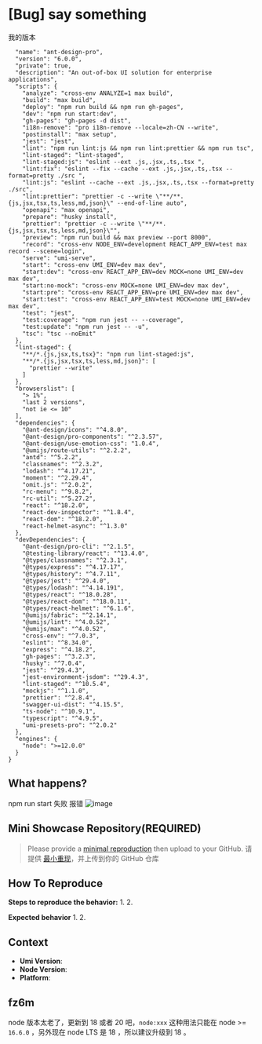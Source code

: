 # [Bug] say something

<!--
感谢您向我们反馈问题，为了高效的解决问题，我们期望你能提供以下信息：
-->

我的版本

```{
  "name": "ant-design-pro",
  "version": "6.0.0",
  "private": true,
  "description": "An out-of-box UI solution for enterprise applications",
  "scripts": {
    "analyze": "cross-env ANALYZE=1 max build",
    "build": "max build",
    "deploy": "npm run build && npm run gh-pages",
    "dev": "npm run start:dev",
    "gh-pages": "gh-pages -d dist",
    "i18n-remove": "pro i18n-remove --locale=zh-CN --write",
    "postinstall": "max setup",
    "jest": "jest",
    "lint": "npm run lint:js && npm run lint:prettier && npm run tsc",
    "lint-staged": "lint-staged",
    "lint-staged:js": "eslint --ext .js,.jsx,.ts,.tsx ",
    "lint:fix": "eslint --fix --cache --ext .js,.jsx,.ts,.tsx --format=pretty ./src ",
    "lint:js": "eslint --cache --ext .js,.jsx,.ts,.tsx --format=pretty ./src",
    "lint:prettier": "prettier -c --write \"**/**.{js,jsx,tsx,ts,less,md,json}\" --end-of-line auto",
    "openapi": "max openapi",
    "prepare": "husky install",
    "prettier": "prettier -c --write \"**/**.{js,jsx,tsx,ts,less,md,json}\"",
    "preview": "npm run build && max preview --port 8000",
    "record": "cross-env NODE_ENV=development REACT_APP_ENV=test max record --scene=login",
    "serve": "umi-serve",
    "start": "cross-env UMI_ENV=dev max dev",
    "start:dev": "cross-env REACT_APP_ENV=dev MOCK=none UMI_ENV=dev max dev",
    "start:no-mock": "cross-env MOCK=none UMI_ENV=dev max dev",
    "start:pre": "cross-env REACT_APP_ENV=pre UMI_ENV=dev max dev",
    "start:test": "cross-env REACT_APP_ENV=test MOCK=none UMI_ENV=dev max dev",
    "test": "jest",
    "test:coverage": "npm run jest -- --coverage",
    "test:update": "npm run jest -- -u",
    "tsc": "tsc --noEmit"
  },
  "lint-staged": {
    "**/*.{js,jsx,ts,tsx}": "npm run lint-staged:js",
    "**/*.{js,jsx,tsx,ts,less,md,json}": [
      "prettier --write"
    ]
  },
  "browserslist": [
    "> 1%",
    "last 2 versions",
    "not ie <= 10"
  ],
  "dependencies": {
    "@ant-design/icons": "^4.8.0",
    "@ant-design/pro-components": "^2.3.57",
    "@ant-design/use-emotion-css": "1.0.4",
    "@umijs/route-utils": "^2.2.2",
    "antd": "^5.2.2",
    "classnames": "^2.3.2",
    "lodash": "^4.17.21",
    "moment": "^2.29.4",
    "omit.js": "^2.0.2",
    "rc-menu": "^9.8.2",
    "rc-util": "^5.27.2",
    "react": "^18.2.0",
    "react-dev-inspector": "^1.8.4",
    "react-dom": "^18.2.0",
    "react-helmet-async": "^1.3.0"
  },
  "devDependencies": {
    "@ant-design/pro-cli": "^2.1.5",
    "@testing-library/react": "^13.4.0",
    "@types/classnames": "^2.3.1",
    "@types/express": "^4.17.17",
    "@types/history": "^4.7.11",
    "@types/jest": "^29.4.0",
    "@types/lodash": "^4.14.191",
    "@types/react": "^18.0.28",
    "@types/react-dom": "^18.0.11",
    "@types/react-helmet": "^6.1.6",
    "@umijs/fabric": "^2.14.1",
    "@umijs/lint": "^4.0.52",
    "@umijs/max": "^4.0.52",
    "cross-env": "^7.0.3",
    "eslint": "^8.34.0",
    "express": "^4.18.2",
    "gh-pages": "^3.2.3",
    "husky": "^7.0.4",
    "jest": "^29.4.3",
    "jest-environment-jsdom": "^29.4.3",
    "lint-staged": "^10.5.4",
    "mockjs": "^1.1.0",
    "prettier": "^2.8.4",
    "swagger-ui-dist": "^4.15.5",
    "ts-node": "^10.9.1",
    "typescript": "^4.9.5",
    "umi-presets-pro": "^2.0.2"
  },
  "engines": {
    "node": ">=12.0.0"
  }
}
```

## What happens?

<!-- A clear and concise description of what the bug is. -->
<!-- 清晰的描述下遇到的问题。-->

npm run start 失败
报错
![image](https://github.com/umijs/umi/assets/23164065/4fc742ad-1531-4550-84bb-ce8dbe21ad80)

## Mini Showcase Repository(REQUIRED)

> Please provide a [minimal reproduction](https://stackoverflow.com/help/minimal-reproducible-example) then upload to your GitHub. 请提供 [最小重现](https://stackoverflow.com/help/minimal-reproducible-example)，并上传到你的 GitHub 仓库

<!-- 为节约大家的时间，无复现步骤的 ISSUE 会被关闭，提供之后再 REOPEN -->
<!-- YOUR_REPOSITORY_URL on github or stackbliz -->

## How To Reproduce

**Steps to reproduce the behavior:** 1. 2.

**Expected behavior** 1. 2.

<!-- 请提供复现链接/步骤，错误日志以及相关配置 -->

## Context

- **Umi Version**:
- **Node Version**:
- **Platform**:

## fz6m

node 版本太老了，更新到 18 或者 20 吧，`node:xxx` 这种用法只能在 node >= `16.6.0` ，另外现在 node LTS 是 18 ，所以建议升级到 18 。
